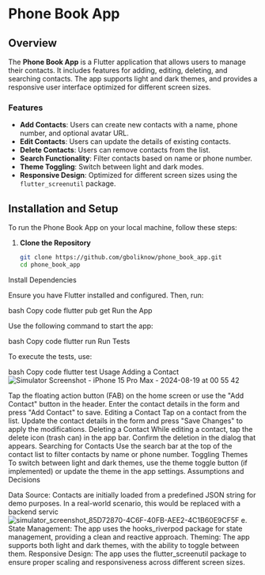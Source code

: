 # Phone Book App

## Overview

The **Phone Book App** is a Flutter application that allows users to manage their contacts. It includes features for adding, editing, deleting, and searching contacts. The app supports light and dark themes, and provides a responsive user interface optimized for different screen sizes.

### Features

- **Add Contacts**: Users can create new contacts with a name, phone number, and optional avatar URL.
- **Edit Contacts**: Users can update the details of existing contacts.
- **Delete Contacts**: Users can remove contacts from the list.
- **Search Functionality**: Filter contacts based on name or phone number.
- **Theme Toggling**: Switch between light and dark modes.
- **Responsive Design**: Optimized for different screen sizes using the `flutter_screenutil` package.

## Installation and Setup

To run the Phone Book App on your local machine, follow these steps:

1. **Clone the Repository**

   ```bash
   git clone https://github.com/gboliknow/phone_book_app.git
   cd phone_book_app
Install Dependencies

Ensure you have Flutter installed and configured. Then, run:

bash
Copy code
flutter pub get
Run the App

Use the following command to start the app:

bash
Copy code
flutter run
Run Tests

To execute the tests, use:

bash
Copy code
flutter test
Usage
Adding a Contact![Simulator Screenshot - iPhone 15 Pro Max - 2024-08-19 at 00 55 42](https://github.com/user-attachments/assets/763e00b1-ff55-4ba4-92e7-338de14796a8)

Tap the floating action button (FAB) on the home screen or use the "Add Contact" button in the header.
Enter the contact details in the form and press "Add Contact" to save.
Editing a Contact
Tap on a contact from the list.
Update the contact details in the form and press "Save Changes" to apply the modifications.
Deleting a Contact
While editing a contact, tap the delete icon (trash can) in the app bar.
Confirm the deletion in the dialog that appears.
Searching for Contacts
Use the search bar at the top of the contact list to filter contacts by name or phone number.
Toggling Themes
To switch between light and dark themes, use the theme toggle button (if implemented) or update the theme in the app settings.
Assumptions and Decisions

Data Source: Contacts are initially loaded from a predefined JSON string for demo purposes. In a real-world scenario, this would be replaced with a backend servic![simulator_screenshot_85D72870-4C6F-40FB-AEE2-4C1B60E9CF5F](https://github.com/user-attachments/assets/f5b6628d-d5ad-4326-9095-046aa0a75aa3)
e.
State Management: The app uses the hooks_riverpod package for state management, providing a clean and reactive approach.
Theming: The app supports both light and dark themes, with the ability to toggle between them.
Responsive Design: The app uses the flutter_screenutil package to ensure proper scaling and responsiveness across different screen sizes.
